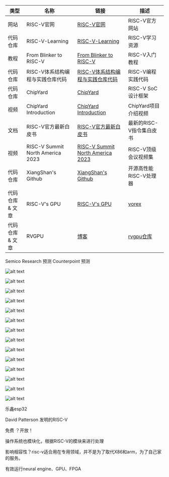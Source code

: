 
| 类型| 名称 | 链接| 描述|
|----------|--------|--------|--------|
| 网站 | RISC-V官网 | [RISC-V官网](https://riscv.org)                                                        | RISC-V官方网站           |
| 代码仓库 | RISC-V-Learning| [RISC-V-Learning](https://github.com/riscv/learn)                                      | RISC-V学习资源           |
| 教程     | From Blinker to RISC-V | [From Blinker to RISC-V](master/FemtoRV/TUTORIALS/FROM_BLINKER_TO_RISCV/README.md)     | RISC-V入门教程           |
| 代码仓库 | RISC-V体系结构编程与实践仓库代码 | [RISC-V体系结构编程与实践仓库代码](https://github.com/runninglinuxkernel/riscv_programming_practice) | RISC-V编程实践代码       |
| 代码仓库 | ChipYard | [ChipYard](https://github.com/ucb-bar/chipyard)                                        | RISC-V SoC设计框架       |
| 视频     | ChipYard Introduction | [ChipYard Introduction](https://www.youtube.com/watch?v=EXbs5VSv19c&t=2s)              | ChipYard项目介绍视频    |
| 文档     | RISC-V官方最新白皮书 | [RISC-V官方最新白皮书](https://github.com/riscv/riscv-isa-manual/releases/tag/riscv-isa-release-568e50a-2024-07-12) | 最新的RISC-V指令集白皮书 |
| 视频     | RISC-V Summit North America 2023   | [RISC-V Summit North America 2023](https://www.youtube.com/playlist?list=PL85jopFZCnbMfMRR25ENcRkhhAUGwP5C5) | RISC-V顶级会议视频集     |
| 代码仓库 | XiangShan's Github                 | [XiangShan's Github](https://github.com/OpenXiangShan/XiangShan)                       | 开源高性能RISC-V处理器   |
| 代码仓库 & 文章|RISC-V's GPU | [RISC-V's GPU](https://www.eet-china.com/mp/a304256.html) |[vorex](https://github.com/vortexgpgpu/vortex) |
| 代码仓库 & 文章| RVGPU | [博客](https://blog.csdn.net/u014756627/article/details/133792944) | [rvgpu仓库](https://gitee.com/rvgpu) |


Semico Research 预测
Counterpoint 预测

![alt text](image.png)

![alt text](image-1.png)

![alt text](image-2.png)


![alt text](image-3.png)

![alt text](image-4.png)

![alt text](image-5.png)

![alt text](image-6.png)

![alt text](image-7.png)

![alt text](image-8.png)


![alt text](image-9.png)

![alt text](image-10.png)


![alt text](image-11.png)


![alt text](image-12.png)


![alt text](image-13.png)


乐鑫esp32

David Patterson 发明的RISC-V

免费 ？开放！

操作系统也模块化，根据RISC-V的模块来进行处理


影响相容性？risc-v适合用在专用领域，并不是为了取代X86和arm，为了自己家的服务。

有效运行neural engine、GPU、FPGA
